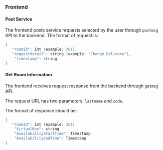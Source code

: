 ### Frontend 

#### Post Service

The frontend posts service requests selected by the user through `postmsg` API to the backend. The format of request is:

```kotlin
{	
   "roomid": int (example: 301),	
   "requestdetail": string (example: "Charge Delivery"),
    "timestamp": string
}
```

#### Get Room Information

The frontend receives request response from the backend through `getmsg` API. 

The request URL has two parameters: `lastname` and `code`.

The format of response should be:

```kotlin
{	
   "roomid": int (example: 301)
    "VirtualKey": string
    "AvailabilityStartTime": Timestamp
    "AvailabilityEndTime": Timestamp
}
```
